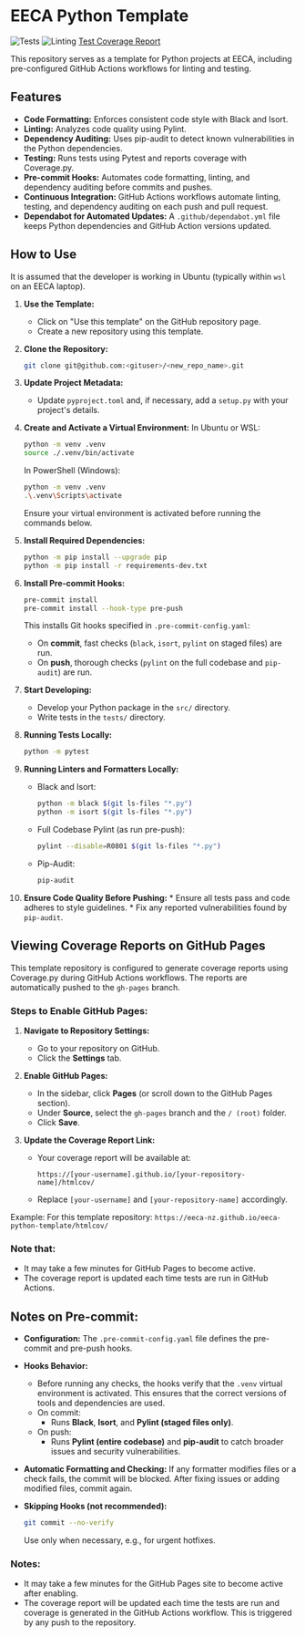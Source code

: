 # EECA Python Template

![Tests](https://github.com/EECA-NZ/eeca-python-template/actions/workflows/python-tests.yml/badge.svg)
![Linting](https://github.com/EECA-NZ/eeca-python-template/actions/workflows/pylint.yml/badge.svg)
[Test Coverage Report](https://eeca-nz.github.io/eeca-python-template/htmlcov)

This repository serves as a template for Python projects at EECA, including pre-configured GitHub Actions workflows for linting and testing.

## Features
*   **Code Formatting:** Enforces consistent code style with Black and Isort.
*   **Linting:** Analyzes code quality using Pylint.
*   **Dependency Auditing:** Uses pip-audit to detect known vulnerabilities in the Python dependencies.
*   **Testing:** Runs tests using Pytest and reports coverage with Coverage.py.
*   **Pre-commit Hooks:** Automates code formatting, linting, and dependency auditing before commits and pushes.
*   **Continuous Integration:** GitHub Actions workflows automate linting, testing, and dependency auditing on each push and pull request.
*   **Dependabot for Automated Updates:** A `.github/dependabot.yml` file keeps Python dependencies and GitHub Action versions updated.

## How to Use
It is assumed that the developer is working in Ubuntu (typically within `wsl` on an EECA laptop).

1.  **Use the Template:**
    *   Click on "Use this template" on the GitHub repository page.
    *   Create a new repository using this template.

2.  **Clone the Repository:**
    ```bash
    git clone git@github.com:<gituser>/<new_repo_name>.git
    ```

3.  **Update Project Metadata:**
    *   Update `pyproject.toml` and, if necessary, add a `setup.py` with your project's details.

4.  **Create and Activate a Virtual Environment:**
    In Ubuntu or WSL:
    ```bash
    python -m venv .venv
    source ./.venv/bin/activate
    ```
    In PowerShell (Windows):
    ```bash
    python -m venv .venv
    .\.venv\Scripts\activate
    ```
    Ensure your virtual environment is activated before running the commands below.

5.  **Install Required Dependencies:**
    ```bash
    python -m pip install --upgrade pip
    python -m pip install -r requirements-dev.txt
    ```

6.  **Install Pre-commit Hooks:**
    ```bash
    pre-commit install
    pre-commit install --hook-type pre-push
    ```

    This installs Git hooks specified in `.pre-commit-config.yaml`:
    *   On **commit**, fast checks (`black`, `isort`, `pylint` on staged files) are run.
    *   On **push**, thorough checks (`pylint` on the full codebase and `pip-audit`) are run.

7.  **Start Developing:**
    *   Develop your Python package in the `src/` directory.
    *   Write tests in the `tests/` directory.

8.  **Running Tests Locally:**
    ```bash
    python -m pytest
    ```

9.  **Running Linters and Formatters Locally:**
    *   Black and Isort:
        ```bash
        python -m black $(git ls-files "*.py")
        python -m isort $(git ls-files "*.py")
        ```
    *   Full Codebase Pylint (as run pre-push):
        ```bash
        pylint --disable=R0801 $(git ls-files "*.py")
        ```
    *   Pip-Audit:
        ```bash
        pip-audit
        ```

10.  **Ensure Code Quality Before Pushing:**
    *   Ensure all tests pass and code adheres to style guidelines.
    *   Fix any reported vulnerabilities found by `pip-audit`.


## Viewing Coverage Reports on GitHub Pages
This template repository is configured to generate coverage reports using Coverage.py during GitHub Actions workflows. The reports are automatically pushed to the `gh-pages` branch.

### Steps to Enable GitHub Pages:

1.  **Navigate to Repository Settings:**
    *   Go to your repository on GitHub.
    *   Click the **Settings** tab.

2.  **Enable GitHub Pages:**
    *   In the sidebar, click **Pages** (or scroll down to the GitHub Pages section).
    *   Under **Source**, select the `gh-pages` branch and the `/ (root)` folder.
    *   Click **Save**.

3.  **Update the Coverage Report Link:**
    *   Your coverage report will be available at:
        ```
        https://[your-username].github.io/[your-repository-name]/htmlcov/
        ```
    *   Replace `[your-username]` and `[your-repository-name]` accordingly.

Example: For this template repository:
`https://eeca-nz.github.io/eeca-python-template/htmlcov/`

### Note that:

*   It may take a few minutes for GitHub Pages to become active.
*   The coverage report is updated each time tests are run in GitHub Actions.

## Notes on Pre-commit:
*   **Configuration:** The `.pre-commit-config.yaml` file defines the pre-commit and pre-push hooks.
*   **Hooks Behavior:**

    *   Before running any checks, the hooks verify that the `.venv` virtual environment is activated. This ensures that the correct versions of tools and dependencies are used.
    *   On commit:
        *   Runs **Black**, **Isort**, and **Pylint (staged files only)**.
    *   On push:
        *   Runs **Pylint (entire codebase)** and **pip-audit** to catch broader issues and security vulnerabilities.

*   **Automatic Formatting and Checking:**
    If any formatter modifies files or a check fails, the commit will be blocked. After fixing issues or adding modified files, commit again.

*   **Skipping Hooks (not recommended):**
    ```bash
    git commit --no-verify
    ```

    Use only when necessary, e.g., for urgent hotfixes.

### Notes:
* It may take a few minutes for the GitHub Pages site to become active after enabling.
* The coverage report will be updated each time the tests are run and coverage is generated in the GitHub Actions workflow. This is triggered by any push to the repository.
